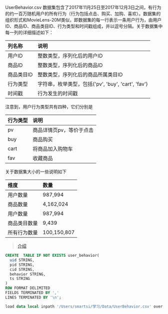 UserBehavior.csv 数据集包含了2017年11月25日至2017年12月3日之间，有行为的约一百万随机用户的所有行为（行为包括点击、购买、加购、喜欢）。数据集的组织形式和MovieLens-20M类似，即数据集的每一行表示一条用户行为，由用户ID、商品ID、商品类目ID、行为类型和时间戳组成，并以逗号分隔。关于数据集中每一列的详细描述如下：

| 列名称 | 说明 |
| :------------- | :------------- |
| 用户ID	| 整数类型，序列化后的用户ID |
| 商品ID	| 整数类型，序列化后的商品ID |
| 商品类目ID	| 整数类型，序列化后的商品所属类目ID |
| 行为类型	| 字符串，枚举类型，包括('pv', 'buy', 'cart', 'fav') |
| 时间戳	| 行为发生的时间戳|

注意到，用户行为类型共有四种，它们分别是

| 行为类型 | 说明 |
| :------------- | :------------- |
| pv	| 商品详情页pv，等价于点击|
| buy	| 商品购买|
| cart	| 将商品加入购物车|
| fav	| 收藏商品|

关于数据集大小的一些说明如下

| 维度 | 数量 |
| :------------- | :------------- |
| 用户数量	| 987,994|
| 商品数量	| 4,162,024|
| 用户数量	| 987,994|
| 商品类目数量	| 9,439|
| 所有行为数量	| 100,150,807|


> [介绍](https://tianchi.aliyun.com/dataset/649)

```sql
CREATE  TABLE IF NOT EXISTS user_behavior(
  uid STRING,
  pid STRING,
  cid STRING,
  behavior STRING,
  ts STRING
)
ROW FORMAT DELIMITED
FIELDS TERMINATED BY ','
LINES TERMINATED BY '\n';

load data local inpath '/Users/smartsi/学习/Data/UserBehavior.csv' overwrite into table user_behavior;
```
